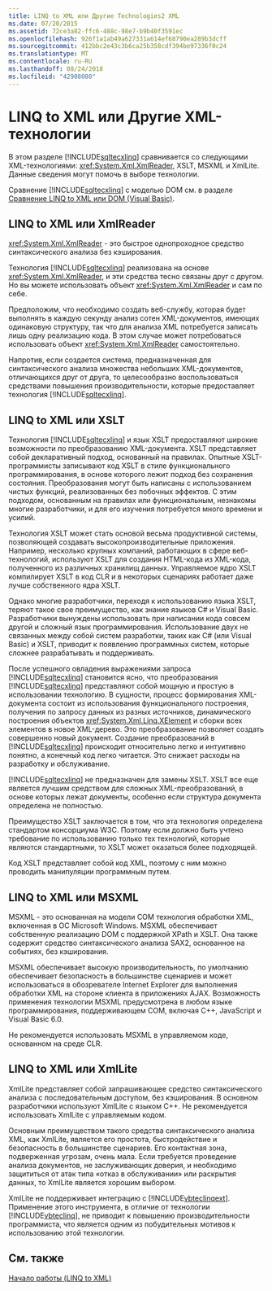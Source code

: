 ```yaml
---
title: LINQ to XML или Другие Technologies2 XML
ms.date: 07/20/2015
ms.assetid: 72ce3a82-ffc6-488c-98e7-b9b40f3591ec
ms.openlocfilehash: 926f1a1ab49a627331a614ef68790ea289b3dcff
ms.sourcegitcommit: 412bbc2e43c3b6ca25b358cdf394be97336f0c24
ms.translationtype: MT
ms.contentlocale: ru-RU
ms.lasthandoff: 08/24/2018
ms.locfileid: "42908080"
---
```

# <a name="linq-to-xml-vs-other-xml-technologies"></a>LINQ to XML или Другие XML-технологии
В этом разделе [!INCLUDE[sqltecxlinq](~/includes/sqltecxlinq-md.md)] сравнивается со следующими XML-технологиями: <xref:System.Xml.XmlReader>, XSLT, MSXML и XmlLite. Данные сведения могут помочь в выборе технологии.  
  
 Сравнение [!INCLUDE[sqltecxlinq](~/includes/sqltecxlinq-md.md)] с моделью DOM см. в разделе [Сравнение LINQ to XML или DOM (Visual Basic)](../../../../visual-basic/programming-guide/concepts/linq/linq-to-xml-vs-dom.md).  
  
## <a name="linq-to-xml-vs-xmlreader"></a>LINQ to XML или XmlReader  
 <xref:System.Xml.XmlReader> - это быстрое однопроходное средство синтаксического анализа без кэширования.  
  
 Технология [!INCLUDE[sqltecxlinq](~/includes/sqltecxlinq-md.md)] реализована на основе <xref:System.Xml.XmlReader>, и эти средства тесно связаны друг с другом. Но вы можете использовать объект <xref:System.Xml.XmlReader> и сам по себе.  
  
 Предположим, что необходимо создать веб-службу, которая будет выполнять в каждую секунду анализ сотен XML-документов, имеющих одинаковую структуру, так что для анализа XML потребуется записать лишь одну реализацию кода. В этом случае может потребоваться использовать объект <xref:System.Xml.XmlReader> самостоятельно.  
  
 Напротив, если создается система, предназначенная для синтаксического анализа множества небольших XML-документов, отличающихся друг от друга, то целесообразно воспользоваться средствами повышения производительности, которые предоставляет технология [!INCLUDE[sqltecxlinq](~/includes/sqltecxlinq-md.md)].  
  
## <a name="linq-to-xml-vs-xslt"></a>LINQ to XML или XSLT  
 Технология [!INCLUDE[sqltecxlinq](~/includes/sqltecxlinq-md.md)] и язык XSLT предоставляют широкие возможности по преобразованию XML-документа. XSLT представляет собой декларативный подход, основанный на правилах. Опытные XSLT-программисты записывают код XSLT в стиле функционального программирования, в основе которого лежит подход без сохранения состояния. Преобразования могут быть написаны с использованием чистых функций, реализованных без побочных эффектов. С этим подходом, основанным на правилах или функциональным, незнакомы многие разработчики, и для его изучения потребуется много времени и усилий.  
  
 Технология XSLT может стать основой весьма продуктивной системы, позволяющей создавать высокопроизводительные приложения. Например, несколько крупных компаний, работающих в сфере веб-технологий, используют XSLT для создания HTML-кода из XML-кода, полученного из различных хранилищ данных. Управляемое ядро XSLT компилирует XSLT в код CLR и в некоторых сценариях работает даже лучше собственного ядра XSLT.  
  
 Однако многие разработчики, переходя к использованию языка XSLT, теряют такое свое преимущество, как знание языков C# и Visual Basic. Разработчики вынуждены использовать при написании кода совсем другой и сложный язык программирования. Использование двух не связанных между собой систем разработки, таких как C# (или Visual Basic) и XSLT, приводит к появлению программных систем, которые сложнее разрабатывать и поддерживать.  
  
 После успешного овладения выражениями запроса [!INCLUDE[sqltecxlinq](~/includes/sqltecxlinq-md.md)] становится ясно, что преобразования [!INCLUDE[sqltecxlinq](~/includes/sqltecxlinq-md.md)] представляют собой мощную и простую в использовании технологию. В сущности, процесс формирования XML-документа состоит из использования функционального построения, получения по запросу данных из разных источников, динамического построения объектов <xref:System.Xml.Linq.XElement> и сборки всех элементов в новое XML-дерево. Это преобразование позволяет создать совершенно новый документ. Создание преобразований в [!INCLUDE[sqltecxlinq](~/includes/sqltecxlinq-md.md)] происходит относительно легко и интуитивно понятно, а конечный код легко читается. Это снижает расходы на разработку и обслуживание.  
  
 [!INCLUDE[sqltecxlinq](~/includes/sqltecxlinq-md.md)] не предназначен для замены XSLT. XSLT все еще является лучшим средством для сложных XML-преобразований, в основе которых лежат документы, особенно если структура документа определена не полностью.  
  
 Преимущество XSLT заключается в том, что эта технология определена стандартом консорциума W3C. Поэтому если должно быть учтено требование по использованию только тех технологий, которые являются стандартными, то XSLT может оказаться более подходящей.  
  
 Код XSLT представляет собой код XML, поэтому с ним можно проводить манипуляции программным путем.  
  
## <a name="linq-to-xml-vs-msxml"></a>LINQ to XML или MSXML  
 MSXML - это основанная на модели COM технология обработки XML, включенная в ОС Microsoft Windows. MSXML обеспечивает собственную реализацию DOM с поддержкой XPath и XSLT. Она также содержит средство синтаксического анализа SAX2, основанное на событиях, без кэширования.  
  
 MSXML обеспечивает высокую производительность, по умолчанию обеспечивает безопасность в большинстве сценариев и может использоваться в обозревателе Internet Explorer для выполнения обработки XML на стороне клиента в приложениях AJAX. Возможность применения технологии MSXML предусмотрена в любом языке программирования, поддерживающем COM, включая C++, JavaScript и Visual Basic 6.0.  
  
 Не рекомендуется использовать MSXML в управляемом коде, основанном на среде CLR.  
  
## <a name="linq-to-xml-vs-xmllite"></a>LINQ to XML или XmlLite  
 XmlLite представляет собой запрашивающее средство синтаксического анализа с последовательным доступом, без кэширования. В основном разработчики используют XmlLite с языком C++. Не рекомендуется использовать XmlLite с управляемым кодом.  
  
 Основным преимуществом такого средства синтаксического анализа XML, как XmlLite, является его простота, быстродействие и безопасность в большинстве сценариев. Его контактная зона, подверженная угрозам, очень мала. Если требуется проведение анализа документов, не заслуживающих доверия, и необходимо защититься от атак типа «отказ в обслуживании» или раскрытия данных, то XmlLite является хорошим выбором.  
  
 XmlLite не поддерживает интеграцию с [!INCLUDE[vbteclinqext](~/includes/vbteclinqext-md.md)]. Применение этого инструмента, в отличие от технологии [!INCLUDE[vbteclinq](~/includes/vbteclinq-md.md)], не приводит к повышению производительности программиста, что является одним из побудительных мотивов к использованию этой технологии.  
  
## <a name="see-also"></a>См. также  
 [Начало работы (LINQ to XML)](../../../../visual-basic/programming-guide/concepts/linq/getting-started-linq-to-xml.md)
